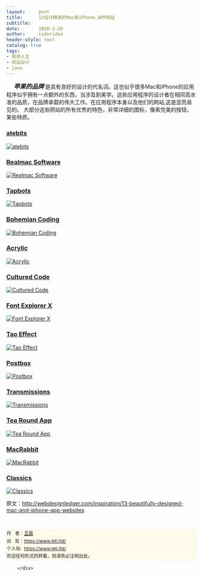 ```yaml
---
layout:     post
title:      13设计精美的Mac和iPhone_APP网站
subtitle:   
date:       2020-3-20
author:     coderidea
header-style: text
catalog: true
tags:
- 程序人生
- 网站设计
- java
--- 
```

<div class="postBody">
			<div id="cnblogs_post_body" class="blogpost-body"><p><span><span>     <em><strong><span style="font-size:16px;">苹果的品牌 </span></strong></em>是具有良好的设计的代名词。</span><span>这也似乎很多Mac和iPhone的应用程序似乎拥有一点额外的东西，当涉及到美学。</span><span>这些应用程序的设计者在相同高水准的品质，在品牌承载的伟大工作。</span><span>在应用程序本身以及他们的网站,这是显而易见的。</span></span><span><span> 大部分这些网站的所有优秀的特色，非常详细的图标，像素完美的按钮，某些特质。</span></span></p>
<h3><a href="http://www.atebits.com/">atebits</a></h3>
<p><a href="http://www.atebits.com/"><img src="http://webdesignledger.com/wp-content/uploads/2009/06/apple_sites_1.jpg" alt="atebits" /></a></p>
<h3><a href="http://www.realmacsoftware.com/">Realmac Software</a></h3>
<p><a href="http://www.realmacsoftware.com/"><img src="http://webdesignledger.com/wp-content/uploads/2009/06/apple_sites_2.jpg" alt="Realmac Software" /></a></p>
<h3><a href="http://tapbots.com/">Tapbots</a></h3>
<p><a href="http://tapbots.com/"><img src="http://webdesignledger.com/wp-content/uploads/2009/06/apple_sites_3.jpg" alt="Tapbots" /></a></p>
<h3><a href="http://www.bohemiancoding.com/index.html">Bohemian Coding</a></h3>
<p><a href="http://www.bohemiancoding.com/index.html"><img src="http://webdesignledger.com/wp-content/uploads/2009/06/apple_sites_4.jpg" alt="Bohemian Coding" /></a></p>
<h3><a href="http://www.acrylicapps.com/times/">Acrylic</a></h3>
<p><a href="http://www.acrylicapps.com/times/"><img src="http://webdesignledger.com/wp-content/uploads/2009/06/apple_sites_5.jpg" alt="Acrylic" /></a></p>
<h3><a href="http://www.culturedcode.com/things/">Cultured Code</a></h3>
<p><a href="http://www.culturedcode.com/things/"><img src="http://webdesignledger.com/wp-content/uploads/2009/06/apple_sites_6.jpg" alt="Cultured Code" /></a></p>
<h3><a href="http://www.fontexplorerx.com/">Font Explorer X</a></h3>
<p><a href="http://www.fontexplorerx.com/"><img src="http://webdesignledger.com/wp-content/uploads/2009/06/apple_sites_7.jpg" alt="Font Explorer X" /></a></p>
<h3><a href="http://www.taoeffect.com/espionage/">Tao Effect</a></h3>
<p><a href="http://www.taoeffect.com/espionage/"><img src="http://webdesignledger.com/wp-content/uploads/2009/06/apple_sites_13.jpg" alt="Tao Effect" /></a></p>
<h3><a href="http://www.postbox-inc.com/">Postbox</a></h3>
<p><a href="http://www.postbox-inc.com/"><img src="http://webdesignledger.com/wp-content/uploads/2009/06/apple_sites_8.jpg" alt="Postbox" /></a></p>
<h3><a href="http://www.transmissionapps.com/">Transmissions</a></h3>
<p><a href="http://www.transmissionapps.com/"><img src="http://webdesignledger.com/wp-content/uploads/2009/06/apple_sites_9.jpg" alt="Transmissions" /></a></p>
<h3><a href="http://tearoundapp.com/">Tea Round App</a></h3>
<p><a href="http://tearoundapp.com/"><img src="http://webdesignledger.com/wp-content/uploads/2009/06/apple_sites_10.jpg" alt="Tea Round App" /></a></p>
<h3><a href="http://macrabbit.com/espresso/">MacRabbit</a></h3>
<p><a href="http://macrabbit.com/espresso/"><img src="http://webdesignledger.com/wp-content/uploads/2009/06/apple_sites_11.jpg" alt="MacRabbit" /></a></p>
<h3><a href="http://www.classicsapp.com/">Classics</a></h3>
<p><a href="http://www.classicsapp.com/"><img src="http://webdesignledger.com/wp-content/uploads/2009/06/apple_sites_12.jpg" alt="Classics" /></a></p>
<p><span><span>原文：<a href="http://webdesignledger.com/inspiration/13-beautifully-designed-mac-and-iphone-app-websites">http://webdesignledger.com/inspiration/13-beautifully-designed-mac-and-iphone-app-websites</a></span></span></p>


<div id="ckepop"> </div>
<div>
<p id="PSignature" style="line-height:20px;background:#FFFAEA no-repeat 2% 50%;font-size:12px;border:#e0e0e0 1px dashed;">作   者：<a href="https://www.leti.ltd/">孟晨</a> <br /> 出   处：<a href="https://www.leti.ltd/">https://www.leti.ltd/</a> <br />个人站:  <a href="https://www.leti.ltd/">https://www.leti.ltd/</a><br />欢迎任何形式的转载，但请务必注明出处。</p>
</div></div><div id="MySignature"></div>
<div class="clear"></div>
<div id="blog_post_info_block">
<div id="BlogPostCategory"></div>
<div id="EntryTag"></div>
<div id="blog_post_info">
</div>
<div class="clear"></div>
<div id="post_next_prev"></div>
</div>


		</div>